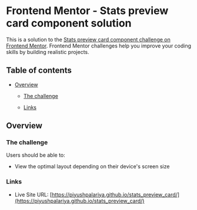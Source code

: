 # Frontend Mentor - Stats preview card component solution

This is a solution to the [Stats preview card component challenge on Frontend Mentor](https://www.frontendmentor.io/challenges/stats-preview-card-component-8JqbgoU62). Frontend Mentor challenges help you improve your coding skills by building realistic projects. 

## Table of contents

- [Overview](#overview)
  - [The challenge](#the-challenge)

  - [Links](#links)

## Overview

### The challenge

Users should be able to:

- View the optimal layout depending on their device's screen size

### Links

- Live Site URL: [https://piyushpalariya.github.io/stats_preview_card/](https://piyushpalariya.github.io/stats_preview_card/)

